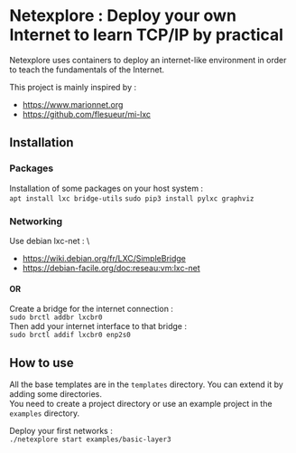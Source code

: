 # Netexplore : Deploy your own Internet to learn TCP/IP by practical

Netexplore uses containers to deploy an internet-like environment in order to teach the fundamentals of the Internet.

This project is mainly inspired by :
 * https://www.marionnet.org
 * https://github.com/flesueur/mi-lxc

## Installation

### Packages

Installation of some packages on your host system : \
`apt install lxc bridge-utils`
`sudo pip3 install pylxc graphviz` 

### Networking

Use debian lxc-net : \
 * https://wiki.debian.org/fr/LXC/SimpleBridge
 * https://debian-facile.org/doc:reseau:vm:lxc-net

#### OR

Create a bridge for the internet connection : \
`sudo brctl addbr lxcbr0` \
Then add your internet interface to that bridge : \
`sudo brctl addif lxcbr0 enp2s0`

## How to use

All the base templates are in the `templates` directory. You can extend it by adding some directories. \
You need to create a project directory or use an example project in the `examples` directory.

Deploy your first networks : \
`./netexplore start examples/basic-layer3`
